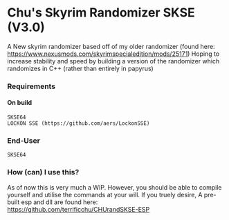 # Chu's Skyrim Randomizer SKSE (V3.0)
  A New skyrim randomizer based off of my older randomizer (found here: https://www.nexusmods.com/skyrimspecialedition/mods/25171)
Hoping to increase stability and speed by building a version of the randomizer which randomizes in C++ (rather than entirely in papyrus)

### Requirements
  #### On build
    SKSE64
    LOCKON SSE (https://github.com/aers/LockonSSE)
  ### End-User
    SKSE64
### How (can) I use this?
  As of now this is very much a WIP. However, you should be able to compile yourself and utilise the commands at your will.
  If you truely desire, A pre-built esp and dll are found here: https://github.com/terrificchu/CHUrandSKSE-ESP

